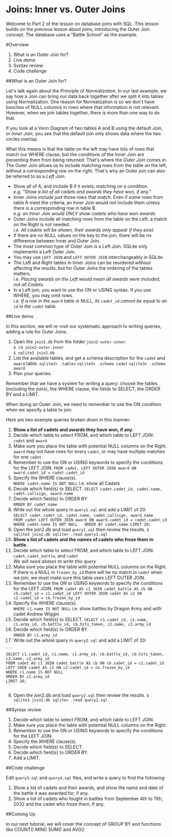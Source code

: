 Joins: Inner vs. Outer Joins
============================

Welcome to Part 2 of the lesson on database joins with SQL. This lesson builds on the previous lesson about joins, introducing the Outer Join concept. The database uses a "Battle School" as the example.

#Overview

1. What is an Outer Join for?
2. Live demo
3. Syntax review
4. Code challenge

##What is an Outer Join for?

Let's talk again about the Principle of *Normalization*. In our last example, we say how a Join can bring our data back together after we split it into tables using Normalization. One reason for Normalization is so we don't have bunches of NULL columns in rows where that information is not relevant. However, when we join tables together, there is more than one way to do that.

If you look at a Venn Diagram of two tables A and B using the default Join, or *Inner Join*,  you see that the default join only shows data where the two circles overlap.

What this means is that the table on the left may have lots of rows that match our WHERE clause, but the conditions of the Inner Join are preventing them from being returned. That's where the *Outer Join* comes in. The Outer Join allows us to include matching rows from the table on the left, without a corresponding row on the right. That's why an Outer join can also be referred to as a *Left Join*.

* Show all of A, and include B if it exists, matching on a condition.  
  *e.g. "Show a list of all cadets and awards they have won, if any."*
* Inner Joins include just those rows that match. Even if some rows from table A meet the criteria, an Inner Join would not include them unless there is a corresponding row in table B.  
  *e.g. an Inner Join would ONLY show cadets who have won awards*
* Outer Joins include all matching rows from the table on the Left; a match on the Right is not needed.  
  *i.e. All cadets will be shown, their awards only appear if they exist.*
* If there are no NULL values on the key to the join, there will be no difference between Inner and Outer Join.
* The most common type of Outer Join is a Left Join. SQLite only implements a Left Outer Join.
* You may use `LEFT JOIN` and `LEFT OUTER JOIN` interchangeably in SQLite.  
* The Left and Right tables in Inner Joins can be reordered without affecting the results, but for Outer Joins the ordering of the tables matters.  
  *i.e. Placing awards on the Left would mean all awards were included, not all Cadets.*
* In a Left join, you want to use the ON or USING syntax. If you use WHERE, you may omit rows.  
  *i.e. If a row in the `award` table is NULL, its `cadet_id` cannot be equal to an `id` in the `cadet` table.*

##Live demo

In this section, we will re-visit our systematic approach to writing queries, adding a rule for Outer Joins.

1. Open the `join2.db` from the folder `join2-outer-inner`.  
  `$ cd join2-outer-inner`  
  `$ sqlite3 join2.db`
2. List the available tables, and get a schema description for the `cadet` and `award` table.
  `sqlite3> .tables`
  `sqlite3> .schema cadet`
  `sqlite3> .schema award`
3. Plan your queries.

Remember that we have a system for writing a query: choose the tables (including the joins), the WHERE clause, the fields to SELECT, the ORDER BY and a LIMIT.

When doing an Outer Join, we need to remember to use the ON condition when we specify a table to join.

Here are two example queries broken down in this manner:

1. **Show a list of cadets and awards they have won, if any.**
  1. Decide which table to select FROM, and which table to LEFT JOIN.  
    `cadet` and `award`
  2. Make sure you place the table with potential NULL columns on the Right.  
    `award` may not have rows for every `cadet`, or may have multiple matches for one `cadet`.
  3. Remember to use the ON or USING keywords to specify the conditions for the LEFT JOIN. 
    `FROM cadet, LEFT OUTER JOIN award ON award.cadet_id = cadet.cadet_id` 
  4. Specify the WHERE clause(s).  
    `WHERE cadet.name IS NOT NULL` i.e. show all Cadets
  5. Decide which field(s) to SELECT. 
    `SELECT cadet.cadet_id, cadet.name, cadet.callsign, award.name`  
  6. Decide which field(s) to ORDER BY.  
    `ORDER BY cadet.name`
  7. Write out the whole query in `query1.sql` and add a LIMIT of 20:  
    ```
    SELECT cadet.cadet_id, cadet.name, cadet.callsign, award.name  
    FROM cadet LEFT OUTER JOIN award ON award.cadet_id = cadet.cadet_id  
    WHERE cadet.name IS NOT NULL  
    ORDER BY cadet.name
    LIMIT 20;
    ```
  8. Open the join2.db and load `query1.sql` then review the results.
    ```
    $ sqlite3 join2.db
    sqlite> .read query1.sql
    ```
2. **Show a list of cadets and the names of cadets who froze them in battle.**
  1. Decide which table to select FROM, and which table to LEFT JOIN.  
    `cadet`, `cadet_battle`, and `cadet`  
    *We will need aliases to write this query*
  2. Make sure you place the table with potential NULL columns on the Right.  
    If there is a NULL in `frozen_by_id` there will be no match in `cadet` when we join, we must make sure this table uses LEFT OUTER JOIN.
  3. Remember to use the ON or USING keywords to specify the conditions for the LEFT JOIN. 
    `FROM cadet AS c1 JOIN cadet_battle AS cb ON cb.cadet_id = c1.cadet_id LEFT OUTER JOIN cadet AS c2 ON c2.cadet_id = cb.frozen_by_id` 
  4. Specify the WHERE clause(s).  
    `WHERE c1.name IS NOT NULL` i.e. show battles by Dragon Army and with cadet Andrew Wiggin
  5. Decide which field(s) to SELECT. 
    `SELECT c1.cadet_id, c1.name, c1.army_id, cb.battle_id, cb.hits_taken, c2.name, c2.army_id`  
  6. Decide which field(s) to ORDER BY.  
    `ORDER BY c1.army_id`
  7. Write out the whole query in `query2.sql` and add a LIMIT of 20:  
  
    ```
    SELECT c1.cadet_id, c1.name, c1.army_id, cb.battle_id, cb.hits_taken, c2.name, c2.army_id  
    FROM cadet AS c1 JOIN cadet_battle AS cb ON cb.cadet_id = c1.cadet_id LEFT JOIN cadet AS c2 ON c2.cadet_id = cb.frozen_by_id  
    WHERE c1.name IS NOT NULL  
    ORDER BY c1.army_id  
    LIMIT 20;
    ```
    
  8. Open the join2.db and load `query2.sql` then review the results.
    ```
    $ sqlite3 join2.db
    sqlite> .read query2.sql
    ```
   
    
##Syntax review

1. Decide which table to select FROM, and which table to LEFT JOIN.
2. Make sure you place the table with potential NULL columns on the Right.
3. Remember to use the ON or USING keywords to specify the conditions for the LEFT JOIN.
4. Specify the WHERE clause(s).
5. Decide which field(s) to SELECT.
6. Decide which field(s) to ORDER BY.
7. Add a LIMIT.


##Code challenge

Edit `query3.sql` and `query4.sql` files, and write a query to find the following:

1. Show a list of cadets and their awards, and show the name and date of the battle it was awarded for, if any.
2. Show a list of cadets who fought in battles from September 4th to 11th, 2032 and the cadet who froze them, if any.

##Coming Up

In our next tutorial, we will cover the concept of GROUP BY and functions like COUNT() MIN() SUM() and AVG()